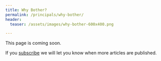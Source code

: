 ```yaml
---
title: Why Bother?
permalink: /principals/why-bother/
header:
  teaser: /assets/images/why-bother-600x400.png

---
```

This page is coming soon.

If you [subscribe](/subscribe/) we will let you know when more articles are published.
